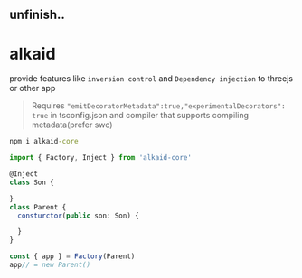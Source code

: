 ## unfinish..

# alkaid

provide features like `inversion control` and `Dependency injection` to threejs or other app

> Requires `"emitDecoratorMetadata":true,"experimentalDecorators": true` in tsconfig.json and compiler that supports compiling metadata(prefer swc)


```cmd
npm i alkaid-core
```
```ts
import { Factory, Inject } from 'alkaid-core'

@Inject
class Son {

}
class Parent {
  consturctor(public son: Son) {

  }
}

const { app } = Factory(Parent)
app// = new Parent()
```